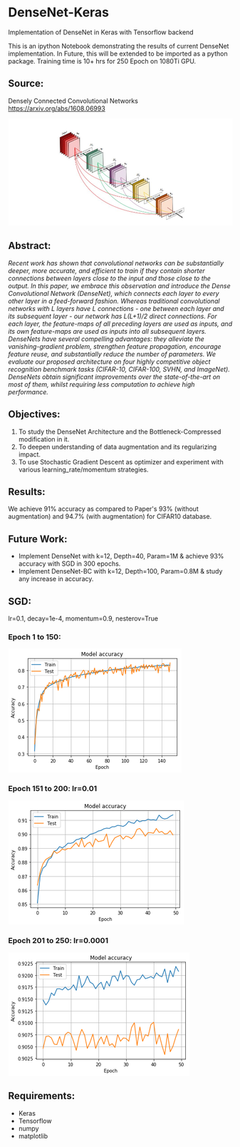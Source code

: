 # DenseNet-Keras
Implementation of DenseNet in Keras with Tensorflow backend

This is an ipython Notebook demonstrating the results of current DenseNet implementation. In Future, this will be extended to be imported as a python package. Training time is 10+ hrs for 250 Epoch on 1080Ti GPU.

## Source:    
Densely Connected Convolutional Networks https://arxiv.org/abs/1608.06993

![Alt text](images/dense_net_graphic.JPG?raw=true "Densenet image from paper")

## Abstract:
*Recent work has shown that convolutional networks can be substantially deeper, more accurate, and efficient to train if they contain shorter connections between layers close to the input and those close to the output. In this paper, we embrace this observation and introduce the Dense Convolutional Network (DenseNet), which connects each layer to every other layer in a feed-forward fashion. Whereas traditional convolutional networks with L layers have L connections - one between each layer and its subsequent layer - our network has L(L+1)/2 direct connections. For each layer, the feature-maps of all preceding layers are used as inputs, and its own feature-maps are used as inputs into all subsequent layers. DenseNets have several compelling advantages: they alleviate the vanishing-gradient problem, strengthen feature propagation, encourage feature reuse, and substantially reduce the number of parameters. We evaluate our proposed architecture on four highly competitive object recognition benchmark tasks (CIFAR-10, CIFAR-100, SVHN, and ImageNet). DenseNets obtain significant improvements over the state-of-the-art on most of them, whilst requiring less computation to achieve high performance.*

## Objectives:
1. To study the DenseNet Architecture and the Bottleneck-Compressed modification in it.
2. To deepen understanding of data augmentation and its regularizing impact.
3. To use Stochastic Gradient Descent as optimizer and experiment with various learning_rate/momentum strategies.

## Results:
We achieve 91% accuracy as compared to Paper's 93% (without augmentation) and 94.7% (with augmentation) for CIFAR10 database.

## Future Work:
- Implement DenseNet with k=12, Depth=40, Param=1M & achieve 93% accuracy with SGD in 300 epochs.
- Implement DenseNet-BC with k=12, Depth=100, Param=0.8M & study any increase in accuracy.

## SGD:
lr=0.1, decay=1e-4, momentum=0.9, nesterov=True

### Epoch 1 to 150:

![Alt text](images/accuracy_epoch_1_150.png?raw=true "Accuracy for Epoch 1 to 150")

### Epoch 151 to 200: lr=0.01

![Alt text](images/accuracy_epoch_151_200.png?raw=true "Accuracy for Epoch 151 to 200")

### Epoch 201 to 250: lr=0.0001

![Alt text](images/accuracy_epoch_201_250.png?raw=true "Accuracy for Epoch 201 to 250")

## Requirements:
- Keras
- Tensorflow
- numpy
- matplotlib
